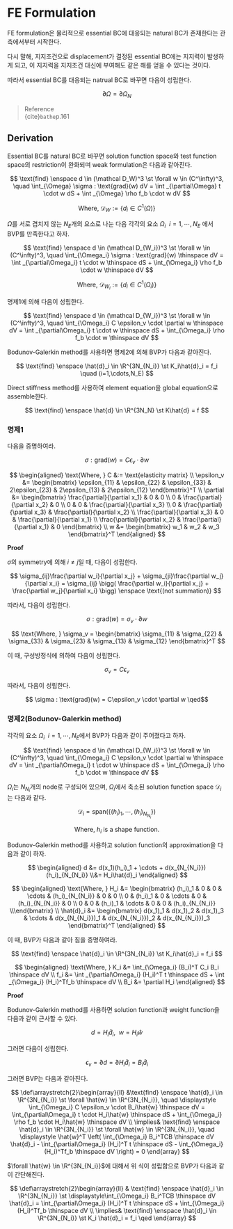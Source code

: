 # FE Formulation
FE formulation은 물리적으로 essential BC에 대응되는 natural BC가 존재한다는 관측에서부터 시작한다.

다시 말해, 지지조건으로 displacement가 결정된 essential BC에는 지지력이 발생하게 되고, 이 지지력을 지지조건 대신에 부여해도 같은 해를 얻을 수 있다는 것이다. 

따라서 essential BC를 대응되는 natrual BC로 바꾸면 다음이 성립한다.

$$ \partial\Omega = \partial\Omega_N $$

> Reference  
> {cite}`bathe`p.161  

## Derivation

Essential BC를 natural BC로 바꾸면 solution function space와 test function space의 restriction이 완화되며 weak formulation은 다음과 같아진다.

$$ \text{find} \enspace d \in (\mathcal D_W)^3 \st \forall w \in (C^\infty)^3, \quad \int_{\Omega} \sigma : \text{grad}(w) dV = \int _{\partial\Omega} t \cdot  w dS + \int _{\Omega} \rho f_b \cdot w dV $$


$$ \text{Where, } \mathcal{D}_W := \{ d_i \in C^1(\Omega) \} $$

$\Omega$를 서로 겹치지 않는 $N_E$개의 요소로 나눈 다음 각각의 요소 $\Omega_i \enspace i = 1, \cdots, N_E$ 에서 BVP를 만족한다고 하자.

$$ \text{find} \enspace d \in (\mathcal D_{W_i})^3 \st \forall w \in (C^\infty)^3, \quad \int_{\Omega_i} \sigma : \text{grad}(w) \thinspace dV = \int _{\partial\Omega_i} t \cdot  w \thinspace dS + \int_{\Omega_i} \rho f_b \cdot w \thinspace dV $$


$$ \text{Where, } \mathcal{D}_{W_i} := \{ d_i \in C^1(\Omega_i) \} $$

명제1에 의해 다음이 성립한다.

$$ \text{find} \enspace d \in (\mathcal D_{W_i})^3 \st \forall w \in (C^\infty)^3, \quad \int_{\Omega_i} C \epsilon_v \cdot \partial  w \thinspace dV = \int _{\partial\Omega_i} t \cdot  w \thinspace dS + \int_{\Omega_i} \rho f_b \cdot w \thinspace dV $$

Bodunov-Galerkin method를 사용하면 명제2에 의해 BVP가 다음과 같아진다.

$$ \text{find} \enspace \hat{d}_i \in \R^{3N_{N_i}} \st K_i\hat{d}_i = f_i \quad (i=1,\cdots,N_E) $$

Direct stiffness method를 사용하여 element equation을 global equation으로 assemble한다.

$$ \text{find} \enspace \hat{d} \in \R^{3N_N} \st K\hat{d} = f $$

### 명제1
다음을 증명하여라.

$$ \sigma : \text{grad}(w) = C\epsilon_v \cdot \partial  w $$


$$ \begin{aligned} \text{Where, } C &:= \text{elasticity matrix} \\  \epsilon_v &= \begin{bmatrix} \epsilon_{11} & \epsilon_{22} & \epsilon_{33} & 2\epsilon_{23} & 2\epsilon_{13} & 2\epsilon_{12} \end{bmatrix}^T \\ \partial &= \begin{bmatrix} \frac{\partial}{\partial x_1} & 0 & 0 \\ 0 & \frac{\partial}{\partial x_2} & 0 \\ 0 & 0 & \frac{\partial}{\partial x_3} \\ 0 & \frac{\partial}{\partial x_3} & \frac{\partial}{\partial x_2} \\ \frac{\partial}{\partial x_3} & 0 & \frac{\partial}{\partial x_1} \\ \frac{\partial}{\partial x_2} & \frac{\partial}{\partial x_1} & 0 \end{bmatrix} \\ w &= \begin{bmatrix} w_1 & w_2 & w_3 \end{bmatrix}^T \end{aligned} $$

**Proof**

$\sigma$의 symmetry에 의해 $i \neq j$일 때, 다음이 성립한다.

$$ \sigma_{ij}\frac{\partial w_i}{\partial x_j} + \sigma_{ji}\frac{\partial w_j}{\partial x_i} = \sigma_{ij} \bigg( \frac{\partial w_i}{\partial x_j} + \frac{\partial w_j}{\partial x_i} \bigg) \enspace \text{(not summation)} $$

따라서, 다음이 성립한다.

$$ \sigma : \text{grad}(w) = \sigma_v \cdot \partial w $$


$$ \text{Where, } \sigma_v = \begin{bmatrix} \sigma_{11} & \sigma_{22} & \sigma_{33} & \sigma_{23} & \sigma_{13} & \sigma_{12} \end{bmatrix}^T $$

이 때, 구성방정식에 의하여 다음이 성립한다.

$$ \sigma_v = C \epsilon_v $$

따라서, 다음이 성립한다. 

$$ \sigma : \text{grad}(w) = C\epsilon_v \cdot \partial  w \qed$$

### 명제2(Bodunov-Galerkin method)
각각의 요소 $\Omega_i \enspace i = 1, \cdots, N_E$에서 BVP가 다음과 같이 주어졌다고 하자.

$$ \text{find} \enspace d \in (\mathcal D_{W_i})^3 \st \forall w \in (C^\infty)^3, \quad \int_{\Omega_i} C \epsilon_v \cdot \partial  w \thinspace dV = \int _{\partial\Omega_i} t \cdot  w \thinspace dS + \int_{\Omega_i} \rho f_b \cdot w \thinspace dV $$

$\Omega_i$는 $N_{N_i}$개의 node로 구성되어 있으며, $\Omega_i$에서 축소된 solution function space $\mathcal D_i$는 다음과 같다. 

$$ \mathcal D_i = \text{span}(\{ (h_i)_1,\cdots,(h_i)_{N_{N_i}} \})$$


$$ \text{Where, } h_i \text{ is a shape function.} $$

Bodunov-Galerkin method를 사용하고 solution function의 approximation을 다음과 같이 하자.

$$ \begin{aligned} d &= d(x_1)(h_i)_1 + \cdots + d(x_{N_{N_i}})(h_i)_{N_{N_i}} \\&= H_i\hat{d}_i \end{aligned} $$


$$ \begin{aligned} \text{Where, } H_i &= \begin{bmatrix} (h_i)_1 & 0 & 0 & \cdots & (h_i)_{N_{N_i}} & 0 & 0 \\ 0 & (h_i)_1 & 0 & \cdots & 0 & (h_i)_{N_{N_i}} & 0 \\ 0 & 0 & (h_i)_1  & \cdots & 0 & 0 & (h_i)_{N_{N_i}}  \\\end{bmatrix} \\ \hat{d}_i &= \begin{bmatrix} d(x_1)_1 & d(x_1)_2 & d(x_1)_3 & \cdots & d(x_{N_{N_i}})_1 & d(x_{N_{N_i}})_2 & d(x_{N_{N_i}})_3 \end{bmatrix}^T \end{aligned} $$

이 때, BVP가 다음과 같아 짐을 증명하여라.

$$ \text{find} \enspace \hat{d}_i \in \R^{3N_{N_i}} \st K_i\hat{d}_i = f_i $$


$$ \begin{aligned} \text{Where, } K_i &= \int_{\Omega_i} (B_i)^T C_i B_i \thinspace dV \\ f_i &= \int _{\partial\Omega_i}  (H_i)^T  t \thinspace dS + \int _{\Omega_i}  (H_i)^Tf_b \thinspace dV \\ B_i &= \partial H_i \end{aligned} $$

**Proof**

Bodunov-Galerkin method를 사용하면 solution function과 weight function을 다음과 같이 근사할 수 있다.

$$ d = H_i\hat{d}_i, \enspace w = H_i\hat{w} $$

그러면 다음이 성립한다.

$$ \epsilon_v = \partial d = \partial H_i\hat{d}_i = B_i\hat{d}_i $$

그러면 BVP는 다음과 같아진다.

$$ \def\arraystretch{2}\begin{array}{ll} &\text{find} \enspace \hat{d}_i \in \R^{3N_{N_i}} \st \forall \hat{w} \in \R^{3N_{N_i}}, \quad \displaystyle \int_{\Omega_i} C \epsilon_v \cdot B_i\hat{w} \thinspace dV = \int_{\partial\Omega_i} t \cdot H_i\hat{w} \thinspace dS + \int_{\Omega_i} \rho f_b \cdot H_i\hat{w} \thinspace dV \\ \implies& \text{find} \enspace \hat{d}_i \in \R^{3N_{N_i}} \st \forall \hat{w} \in \R^{3N_{N_i}}, \quad \displaystyle \hat{w}^T \left( \int_{\Omega_i} B_i^TCB \thinspace dV \hat{d}_i  - \int_{\partial\Omega_i} (H_i)^T t \thinspace dS - \int_{\Omega_i} (H_i)^Tf_b \thinspace dV \right) = 0 \end{array} $$

$\forall \hat{w} \in \R^{3N_{N_i}}$에 대해서 위 식이 성립함으로 BVP가 다음과 같이 간단해진다.

$$ \def\arraystretch{2}\begin{array}{ll} & \text{find} \enspace \hat{d}_i \in \R^{3N_{N_i}} \st \displaystyle\int_{\Omega_i}  B_i^TCB \thinspace dV \hat{d}_i = \int_{\partial\Omega_i} (H_i)^T t \thinspace dS + \int_{\Omega_i} (H_i)^Tf_b \thinspace dV \\ \implies& \text{find} \enspace \hat{d}_i \in \R^{3N_{N_i}} \st K_i \hat{d}_i = f_i \qed \end{array} $$

